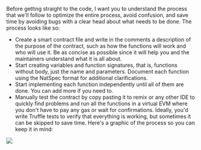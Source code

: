 Before getting straight to the code, I want you to understand the process that we'll follow to optimize the entire process, avoid confusion, and save time by avoiding bugs with a clear head about what needs to be done. The process looks like so:

- Create a smart contract file and write in the comments a description of the purpose of the contract, such as how the functions will work and who will use it. Be as concise as possible since it will help you and the maintainers understand what it is all about.
- Start creating variables and function signatures, that is, functions without body, just the name and parameters. Document each function using the NatSpec format for additional clarifications.
- Start implementing each function independently until all of them are done. You can add more if you need to.
- Manually test the contract by copy pasting it to remix or any other IDE to quickly find problems and run all the functions in a virtual EVM where you don't have to pay any gas or wait for confirmations. Ideally, you'd write Truffle tests to verify that everything is working, but sometimes it can be skipped to save time.
Here's a graphic of the process so you can keep it in mind:

![](https://github.com/fenago/katacoda-scenarios/raw/master/mastering-ethereum/blockchain-based-social-media-platform/steps/11/process.JPG)
